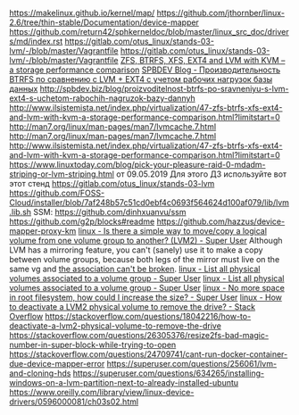 https://makelinux.github.io/kernel/map/
https://github.com/jthornber/linux-2.6/tree/thin-stable/Documentation/device-mapper
https://github.com/return42/sphkerneldoc/blob/master/linux_src_doc/drivers/md/index.rst
https://gitlab.com/otus_linux/stands-03-lvm/-/blob/master/Vagrantfile 
https://gitlab.com/otus_linux/stands-03-lvm/-/blob/master/Vagrantfile 
[ZFS, BTRFS, XFS, EXT4 and LVM with KVM – a storage performance comparison](http://www.ilsistemista.net/index.php/virtualization/47-zfs-btrfs-xfs-ext4-and-lvm-with-kvm-a-storage-performance-comparison.html?limitstart=0)
[SPBDEV Blog - Производительность BTRFS по сравнению с LVM + EXT4 с учетом рабочих нагрузок базы данных](http://spbdev.biz/blog/proizvoditelnost-btrfs-po-sravneniyu-s-lvm-ext4-s-uchetom-rabochih-nagruzok-bazy-dannyh)
http://spbdev.biz/blog/proizvoditelnost-btrfs-po-sravneniyu-s-lvm-ext4-s-uchetom-rabochih-nagruzok-bazy-dannyh
http://www.ilsistemista.net/index.php/virtualization/47-zfs-btrfs-xfs-ext4-and-lvm-with-kvm-a-storage-performance-comparison.html?limitstart=0
http://man7.org/linux/man-pages/man7/lvmcache.7.html
http://man7.org/linux/man-pages/man7/lvmcache.7.html
http://www.ilsistemista.net/index.php/virtualization/47-zfs-btrfs-xfs-ext4-and-lvm-with-kvm-a-storage-performance-comparison.html?limitstart=0
https://www.linuxtoday.com/blog/pick-your-pleasure-raid-0-mdadm-striping-or-lvm-striping.html от 09.05.2019
Для этого ДЗ используйте вот этот стенд https://gitlab.com/otus_linux/stands-03-lvm
https://github.com/FOSS-Cloud/installer/blob/7af248b57c51cd0ebf4c0693f564624d100af079/lib/lvm.lib.sh
SSM: https://github.com/dinhxuanvu/ssm
https://github.com/g2p/blocks#readme
https://github.com/hazzus/device-mapper-proxy-km 
[linux - Is there a simple way to move/copy a logical volume from one volume group to another? (LVM2) - Super User](https://superuser.com/questions/217307/is-there-a-simple-way-to-move-copy-a-logical-volume-from-one-volume-group-to-ano)
Although LVM has a mirroring feature, you can't (sanely) use it to make a copy between volume groups, because both legs of the mirror must live on the same vg and [the association can't be broken](http://www.redhat.com/archives/linux-lvm/2008-April/msg00087.html).
[linux - List all physical volumes associated to a volume group - Super User](https://superuser.com/questions/209072/list-all-physical-volumes-associated-to-a-volume-group)
[linux - List all physical volumes associated to a volume group - Super User](https://superuser.com/questions/209072/list-all-physical-volumes-associated-to-a-volume-group)
[linux - No more space in root filesystem, how could I increase the size? - Super User](https://superuser.com/questions/1072547/no-more-space-in-root-filesystem-how-could-i-increase-the-size)
[linux - How to deactivate a LVM2 physical volume to remove the drive? - Stack Overflow](https://stackoverflow.com/questions/18042216/how-to-deactivate-a-lvm2-physical-volume-to-remove-the-drive)
https://stackoverflow.com/questions/18042216/how-to-deactivate-a-lvm2-physical-volume-to-remove-the-drive
https://stackoverflow.com/questions/26305376/resize2fs-bad-magic-number-in-super-block-while-trying-to-open
https://stackoverflow.com/questions/24709741/cant-run-docker-container-due-device-mapper-error
https://superuser.com/questions/256061/lvm-and-cloning-hds
https://superuser.com/questions/634265/installing-windows-on-a-lvm-partition-next-to-already-installed-ubuntu
https://www.oreilly.com/library/view/linux-device-drivers/0596000081/ch03s02.html
